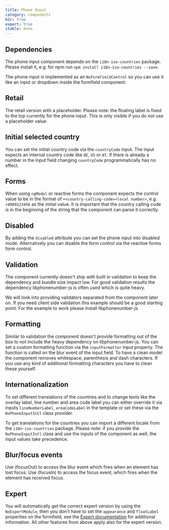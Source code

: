```yaml
---
title: Phone Input
category: components
b2c: true
expert: true
stable: done
---
```


## Dependencies

The phone input component depends on the `i18n-iso-countries` package. Please install it, e.g. for npm run `npm install i18n-iso-countries --save`.

The phone input is implemented as an `NxFormfieldControl` so you can use it like an input or dropdown inside the formfield component.

## Retail

The retail version with a placeholder. Please note: the floating label is fixed to the top currently for the phone input. This is only visible if you do not use a placeholder value.

<!-- example(phone-input-retail) -->

## Initial selected country

You can set the initial country code via the `countryCode` input. The input expects an internal country code like `DE`, `US` or `AT`. If there is already a number in the input field changing `countryCode` programmatically has no effect.

<!-- example(phone-input-country-code) -->

## Forms

When using `ngModel` or reactive forms the component expects the control value to be in the format of `+<country-calling-code><local number>`, e.g. `+4989123456` as the initial value. It is important that the country calling code is in the beginning of the string that the component can parse it correctly.

<!-- example(phone-input-forms) -->

## Disabled

By adding the `disabled` attribute you can set the phone input into disabled mode. Alternatively you can disable the form control via the reactive forms form control.

<!-- example(phone-input-disabled) -->

## Validation

The component currently doesn't ship with built in validation to keep the dependency and bundle size impact low. For good validation results the dependency libphonenumber-js is often used which is quite heavy.

We will look into providing validators separated from the component later on. If you need client side validation this example should be a good starting point. For the example to work please install libphonenumber-js.

<!-- example(phone-input-validation) -->

## Formatting

Similar to validation the component doesn't provide formatting out of the box to not include the heavy dependency on libphonenumber-js. You can set a custom formatting function via the `inputFormatter` input property. The function is called on the blur event of the input field. To have a clean model the component removes whitespace, parenthesis and dash characters. If you use any kind of additional formatting characters you have to clean these yourself.

<!-- example(phone-input-formatting) -->

## Internationalization

To set different translations of the countries and to change texts like the overlay label, line number and area code label you can either override it via inputs `lineNumberLabel`, `areaCodeLabel` in the template or set these via the `NxPhoneInputIntl` class provider.

To get translations for the countries you can import a different locale from the `i18n-iso-countries` package. Please note: if you provide the `NxPhoneInputIntl` class and use the inputs of the component as well, the input values take precedence.

<!-- example(phone-input-i18n) -->


## Blur/focus events

Use (focusOut) to access the blur event which fires when an element has lost focus. Use (focusIn) to access the focus event, which fires when the element has received focus.

<!-- example(phone-input-focus-out) -->

<div class="docs-expert-container">

## Expert

You will automatically get the correct expert version by using the `NxExpertModule`, then you don't have to set the `appearance` and `floatLabel` properties on the formfield, see the [Expert documentation](./documentation/config) for additional information. All other features from above apply also for the expert version.

<!-- example(phone-input-expert) -->

</div>
